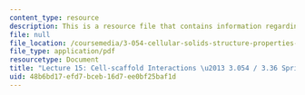 ```yaml
---
content_type: resource
description: This is a resource file that contains information regarding lecture 15.
file: null
file_location: /coursemedia/3-054-cellular-solids-structure-properties-and-applications-spring-2015/48b6bd17efd7bceb16d7ee0bf25baf1d_MIT3_054S15_L15_Cell_trans.pdf
file_type: application/pdf
resourcetype: Document
title: "Lecture 15: Cell-scaffold Interactions \u2013 3.054 / 3.36 Spring 2015"
uid: 48b6bd17-efd7-bceb-16d7-ee0bf25baf1d
---
```

